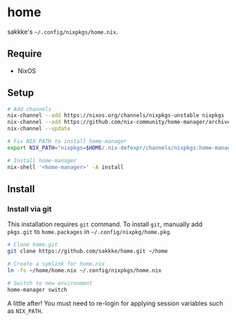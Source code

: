 # home

sakkke's `~/.config/nixpkgs/home.nix`.

## Require

- NixOS

## Setup

```sh
# Add channels
nix-channel --add https://nixos.org/channels/nixpkgs-unstable nixpkgs
nix-channel --add https://github.com/nix-community/home-manager/archive/release-22.11.tar.gz home-manager
nix-channel --update

# Fix NIX_PATH to install home-manager
export NIX_PATH="nixpkgs=$HOME/.nix-defexpr/channels/nixpkgs:home-manager=$HOME/.nix-defexpr/channels/home-manager"

# Install home-manager
nix-shell '<home-manager>' -A install
```

## Install

### Install via git

This installation requires `git` command.
To install `git`, manually add `pkgs.git` to `home.packages` in `~/.config/nixpkg/home.pkg`.

```sh
# Clone home.git
git clone https://github.com/sakkke/home.git ~/home

# Create a symlink for home.nix
ln -fs ~/home/home.nix ~/.config/nixpkgs/home.nix

# Switch to new environment
home-manager switch
```

A little after!
You must need to re-login for applying session variables such as `NIX_PATH`.
